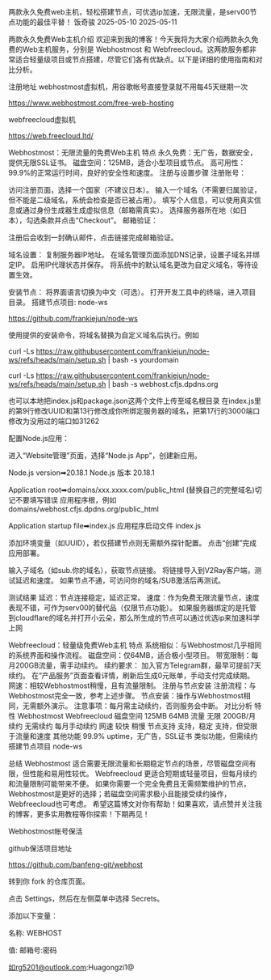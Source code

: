 
两款永久免费web主机，轻松搭建节点，可优选ip加速，无限流量，是serv00节点功能的最佳平替！
饭奇骏
2025-05-10
2025-05-11

两款永久免费Web主机介绍
欢迎来到我的博客！今天我将为大家介绍两款永久免费的Web主机服务，分别是 Webhostmost 和 Webfreecloud。这两款服务都非常适合轻量级项目或节点搭建，尽管它们各有优缺点。以下是详细的使用指南和对比分析。

注册地址
webhostmost虚拟机，用谷歌帐号直接登录就不用每45天继期一次

https://www.webhostmost.com/free-web-hosting

webfreecloud虚拟机

https://web.freecloud.ltd/

Webhostmost：无限流量的免费Web主机
特点
永久免费：无广告，数据安全，提供无限SSL证书。
磁盘空间：125MB，适合小型项目或节点。
高可用性：99.9%的正常运行时间，良好的安全性和速度。
注册与设置步骤
注册账号：

访问注册页面，选择一个国家（不建议日本）。
输入一个域名（不需要归属验证，但不能是二级域名，系统会检查是否已被占用）。
填写个人信息，可以使用真实信息或通过身份生成器生成虚拟信息（邮箱需真实）。
选择服务器所在地（如日本），勾选条款并点击“Checkout”。
邮箱验证：

注册后会收到一封确认邮件，点击链接完成邮箱验证。

域名设置：
复制服务器IP地址。
在域名管理页面添加DNS记录，设置子域名并绑定IP。
启用IP代理状态并保存。
将系统中的默认域名更改为自定义域名，等待设置生效。

安装节点：
将界面语言切换为中文（可选）。
打开开发工具中的终端，进入项目目录。 搭建节点项目: node-ws

https://github.com/frankiejun/node-ws

使用提供的安装命令，将域名替换为自定义域名后执行。例如

curl -Ls https://raw.githubusercontent.com/frankiejun/node-ws/refs/heads/main/setup.sh | bash -s yourdomain

curl -Ls https://raw.githubusercontent.com/frankiejun/node-ws/refs/heads/main/setup.sh | bash -s webhost.cfjs.dpdns.org

也可以本地把index.js和package.json这两个文件上传至域名根目录
在index.js里的第9行修改UUID和第13行修改成你所绑定服务器的域名，把第17行的3000端口修改为没用过的端口如31262


配置Node.js应用：

进入“Website管理”页面，选择“Node.js App”，创建新应用。

Node.js version➡20.18.1
Node.js 版本 20.18.1

Application root➡domains/xxx.xxxx.com/public_html (替换自己的完整域名)切记不要填写错误
应用程序根，例如domains/webhost.cfjs.dpdns.org/public_html

Application startup file➡index.js
应用程序启动文件 index.js

添加环境变量（如UUID），若仅搭建节点则无需额外探针配置。
点击“创建”完成应用部署。

输入子域名（如sub.你的域名），获取节点链接。
将链接导入到V2Ray客户端，测试延迟和速度。
如果节点不通，可访问你的域名/SUB激活后再测试。

测试结果
延迟：节点连接稳定，延迟正常。
速度：作为免费无限流量节点，速度表现不错，可作为serv00的替代品（仅限节点功能）。
如果服务器绑定的是托管到cloudflare的域名并打开小云朵，那么所生成的节点可以通过优选ip来加速科学上网


Webfreecloud：轻量级免费Web主机
特点
系统相似：与Webhostmost几乎相同的系统界面和操作流程。
磁盘空间：仅64MB，适合极小型项目。
带宽限制：每月200GB流量，需手动续约。
续约要求：
加入官方Telegram群，最早可提前7天续约。
在“产品服务”页面查看详情，刷新后生成0元账单，手动支付完成续期。
网速：相较Webhostmost稍慢，且有流量限制。
注册与节点安装
注册流程：与Webhostmost完全一致，参考上述步骤。
节点安装：操作与Webhostmost相同，无需额外演示。
注意事项：每月需主动续约，否则服务会中断。
对比分析
特性	Webhostmost	Webfreecloud
磁盘空间	125MB	64MB
流量	无限	200GB/月
续约	无需续约	每月手动续约
网速	较快	稍慢
节点支持	支持，稳定	支持，但受限于流量和速度
其他功能	99.9% uptime，无广告，SSL证书	类似功能，但需续约
搭建节点项目
node-ws

总结
Webhostmost 适合需要无限流量和长期稳定节点的场景，尽管磁盘空间有限，但性能和易用性较优。
Webfreecloud 更适合短期或轻量项目，但每月续约和流量限制可能带来不便。
如果你需要一个完全免费且无需频繁维护的节点，Webhostmost是更好的选择；若磁盘空间需求极小且能接受续约操作，Webfreecloud也可考虑。
希望这篇博文对你有帮助！如果喜欢，请点赞并关注我的博客，更多实用教程等你探索！下期再见！

Webhostmost帐号保活

github保活项目地址

https://github.com/banfeng-git/webhost

转到你 fork 的仓库页面。

点击 Settings，然后在左侧菜单中选择 Secrets。

添加以下变量：

名称: WEBHOST
 
值: 邮箱号:密码

如rg5201@outlook.com:Huagongzi1@
